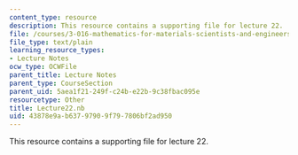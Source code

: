 ```yaml
---
content_type: resource
description: This resource contains a supporting file for lecture 22.
file: /courses/3-016-mathematics-for-materials-scientists-and-engineers-fall-2005/43878e9ab63797909f797806bf2ad950_Lecture22.nb
file_type: text/plain
learning_resource_types:
- Lecture Notes
ocw_type: OCWFile
parent_title: Lecture Notes
parent_type: CourseSection
parent_uid: 5aea1f21-249f-c24b-e22b-9c38fbac095e
resourcetype: Other
title: Lecture22.nb
uid: 43878e9a-b637-9790-9f79-7806bf2ad950
---
```

This resource contains a supporting file for lecture 22.